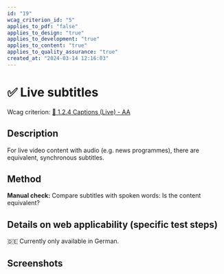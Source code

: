 ```yaml
---
id: "19"
wcag_criterion_id: "5"
applies_to_pdf: "false"
applies_to_design: "true"
applies_to_development: "true"
applies_to_content: "true"
applies_to_quality_assurance: "true"
created_at: "2024-03-14 12:16:03"
---
```


# ✅ Live subtitles

Wcag criterion: [📜 1.2.4 Captions (Live) - AA](..)

## Description

For live video content with audio (e.g. news programmes), there are equivalent, synchronous subtitles.

## Method

**Manual check:** Compare subtitles with spoken words: Is the content equivalent?

## Details on web applicability (specific test steps)

🇩🇪 Currently only available in German.

## Screenshots

